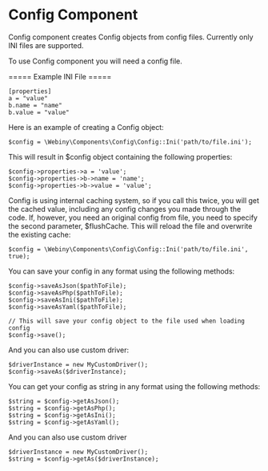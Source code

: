 Config Component
=====================
Config component creates Config objects from config files.
Currently only INI files are supported.

To use Config component you will need a config file.

===== Example INI File =====

    [properties]
    a = "value"
    b.name = "name"
    b.value = "value"

Here is an example of creating a Config object:

    $config = \Webiny\Components\Config\Config::Ini('path/to/file.ini');

This will result in $config object containing the following properties:

    $config->properties->a = 'value';
    $config->properties->b->name = 'name';
    $config->properties->b->value = 'value';

Config is using internal caching system, so if you call this twice, you will get the cached value, including any config changes you made through the code.
If, however, you need an original config from file, you need to specify the second parameter, $flushCache. This will reload the file and overwrite the existing cache:

    $config = \Webiny\Components\Config\Config::Ini('path/to/file.ini', true);


You can save your config in any format using the following methods:

    $config->saveAsJson($pathToFile);
    $config->saveAsPhp($pathToFile);
    $config->saveAsIni($pathToFile);
    $config->saveAsYaml($pathToFile);

    // This will save your config object to the file used when loading config
    $config->save();

And you can also use custom driver:

    $driverInstance = new MyCustomDriver();
    $config->saveAs($driverInstance);

You can get your config as string in any format using the following methods:

    $string = $config->getAsJson();
    $string = $config->getAsPhp();
    $string = $config->getAsIni();
    $string = $config->getAsYaml();

And you can also use custom driver

    $driverInstance = new MyCustomDriver();
    $string = $config->getAs($driverInstance);



